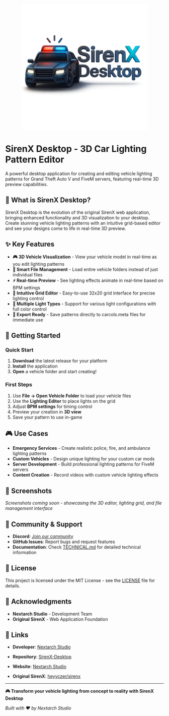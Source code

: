 <div align="center">
  <img src="assets/SirenXDesktop.png" alt="SirenX Desktop" width="400">
</div>

# SirenX Desktop - 3D Car Lighting Pattern Editor

A powerful desktop application for creating and editing vehicle lighting patterns for Grand Theft Auto V and FiveM servers, featuring real-time 3D preview capabilities.

## 🎯 What is SirenX Desktop?

SirenX Desktop is the evolution of the original SirenX web application, bringing enhanced functionality and 3D visualization to your desktop. Create stunning vehicle lighting patterns with an intuitive grid-based editor and see your designs come to life in real-time 3D preview.

## ✨ Key Features

- **🎮 3D Vehicle Visualization** - View your vehicle model in real-time as you edit lighting patterns
- **📁 Smart File Management** - Load entire vehicle folders instead of just individual files
- **⚡ Real-time Preview** - See lighting effects animate in real-time based on BPM settings
- **🔲 Intuitive Grid Editor** - Easy-to-use 32x20 grid interface for precise lighting control
- **🌈 Multiple Light Types** - Support for various light configurations with full color control
- **💾 Export Ready** - Save patterns directly to carcols.meta files for immediate use

## 🚀 Getting Started

### Quick Start
1. **Download** the latest release for your platform
2. **Install** the application
3. **Open** a vehicle folder and start creating!

### First Steps
1. Use **File → Open Vehicle Folder** to load your vehicle files
2. Use the **Lighting Editor** to place lights on the grid
3. Adjust **BPM settings** for timing control
4. Preview your creation in **3D view**
5. Save your pattern to use in-game

## 🎮 Use Cases

- **Emergency Services** - Create realistic police, fire, and ambulance lighting patterns
- **Custom Vehicles** - Design unique lighting for your custom car mods
- **Server Development** - Build professional lighting patterns for FiveM servers
- **Content Creation** - Record videos with custom vehicle lighting effects

## 📱 Screenshots

*Screenshots coming soon - showcasing the 3D editor, lighting grid, and file management interface*

## 🤝 Community & Support

- **Discord**: [Join our community](#)
- **GitHub Issues**: Report bugs and request features
- **Documentation**: Check [TECHNICAL.md](TECHNICAL.md) for detailed technical information

## 📄 License

This project is licensed under the MIT License - see the [LICENSE](LICENSE) file for details.

## 🙏 Acknowledgments

- **Nextarch Studio** - Development Team
- **Original SirenX** - Web Application Foundation

## 🔗 Links

- **Developer**: [Nextarch Studio](https://github.com/NextarchStudio)
- **Repository**: [SirenX-Desktop](https://github.com/NextarchStudio/SirenX-Desktop)
- **Website**: [Nextarch Studio](https://nextarch.studio)

- **Original SirenX**: [heyyczer/sirenx](https://github.com/heyyczer/sirenx)

---

**🎮 Transform your vehicle lighting from concept to reality with SirenX Desktop**

*Built with ❤️ by Nextarch Studio*
